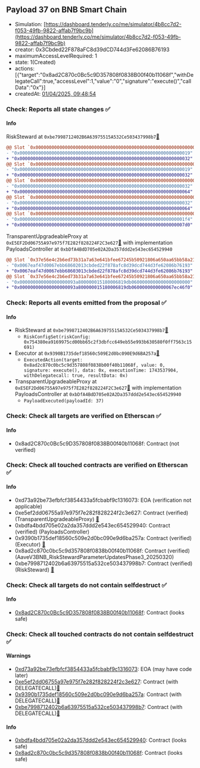 ## Payload 37 on BNB Smart Chain

- Simulation: [https://dashboard.tenderly.co/me/simulator/4b8cc7d2-f053-49fb-9822-affab7f9bc9b](https://dashboard.tenderly.co/me/simulator/4b8cc7d2-f053-49fb-9822-affab7f9bc9b)
- creator: 0x3Cbded22F878aFC8d39dCD744d3Fe62086B76193
- maximumAccessLevelRequired: 1
- state: 1(Created)
- actions: [{"target":"0x8ad2C870c0Bc5c9D357808f0838B00f40b11068f","withDelegateCall":true,"accessLevel":1,"value":"0","signature":"execute()","callData":"0x"}]
- createdAt: [01/04/2025, 09:48:54](https://bscscan.com/tx/0xde6ba028ad526a4ad9cb32c4e2222d695d7d116d31287e5b1b0af2f496b89f6a)

### Check: Reports all state changes :white_check_mark:

#### Info


RiskSteward at `0xbe7998712402B6A63975515A532Ce503437998b7`[:ghost:](https://github.com/bgd-labs/aave-address-book "AaveV3BNB.RISK_STEWARD")
```diff
@@ Slot `0x0000000000000000000000000000000000000000000000000000000000000002` @@
- "0x0000000000000000000000000000000000000000000000000000000000000019"
+ "0x0000000000000000000000000000000000000000000000000000000000000032"
@@ Slot `0x0000000000000000000000000000000000000000000000000000000000000004` @@
- "0x0000000000000000000000000000000000000000000000000000000000000019"
+ "0x0000000000000000000000000000000000000000000000000000000000000032"
@@ Slot `0x000000000000000000000000000000000000000000000000000000000000000e` @@
- "0x0000000000000000000000000000000000000000000000000000000000000032"
+ "0x0000000000000000000000000000000000000000000000000000000000000064"
@@ Slot `0x0000000000000000000000000000000000000000000000000000000000000010` @@
- "0x0000000000000000000000000000000000000000000000000000000000000032"
+ "0x0000000000000000000000000000000000000000000000000000000000000064"
@@ Slot `0x0000000000000000000000000000000000000000000000000000000000000012` @@
- "0x00000000000000000000000000000000000000000000000000000000000001f4"
+ "0x00000000000000000000000000000000000000000000000000000000000007d0"
```

TransparentUpgradeableProxy at `0xE5EF2Dd06755A97e975f7E282f828224F2C3e627`[:ghost:](https://github.com/bgd-labs/aave-address-book "GovernanceV3BNB.PAYLOADS_CONTROLLER") with implementation PayloadsController at `0xbDfA4BdD705e02A2Da357ddd2e543ec654529940`
```diff
@@ Slot `0x37e56e4c2b6ed73b31a7a63e641bfee67245b50921806a650aa65bb58a213ba7` @@
- "0x0067eaf47d0067ebb68602013cbded22f878afc8d39dcd744d3fe62086b76193"
+ "0x0067eaf47d0067ebb68603013cbded22f878afc8d39dcd744d3fe62086b76193"
@@ Slot `0x37e56e4c2b6ed73b31a7a63e641bfee67245b50921806a650aa65bb58a213ba8` @@
- "0x000000000000000000093a800000015180006819db0600000000000000000000"
+ "0x000000000000000000093a800000015180006819db0600000000000067ec46f0"
```


### Check: Reports all events emitted from the proposal :white_check_mark:

#### Info

- RiskSteward at `0xbe7998712402B6A63975515A532Ce503437998b7`[:ghost:](https://github.com/bgd-labs/aave-address-book "AaveV3BNB.RISK_STEWARD")
  - `RiskConfigSet(riskConfig: 0x754380ea9169975cd00bb65c2f3dbfcc649eb55e993b630580f0ff7563c15691)`
- Executor at `0x9390B1735def18560c509E2d0bc090E9d6BA257a`[:ghost:](https://github.com/bgd-labs/aave-address-book "AaveV3BNB.ACL_ADMIN, GovernanceV3BNB.EXECUTOR_LVL_1")
  - `ExecutedAction(target: 0x8ad2c870c0bc5c9d357808f0838b00f40b11068f, value: 0, signature: execute(), data: 0x, executionTime: 1743537904, withDelegatecall: true, resultData: 0x)`
- TransparentUpgradeableProxy at `0xE5EF2Dd06755A97e975f7E282f828224F2C3e627`[:ghost:](https://github.com/bgd-labs/aave-address-book "GovernanceV3BNB.PAYLOADS_CONTROLLER") with implementation PayloadsController at `0xbDfA4BdD705e02A2Da357ddd2e543ec654529940`
  - `PayloadExecuted(payloadId: 37)`

### Check: Check all targets are verified on Etherscan :white_check_mark:

#### Info

- 0x8ad2C870c0Bc5c9D357808f0838B00f40b11068f: Contract (not verified) 

### Check: Check all touched contracts are verified on Etherscan :white_check_mark:

#### Info

- 0xd73a92be73efbfcf3854433a5fcbabf9c1316073: EOA (verification not applicable)
- 0xe5ef2dd06755a97e975f7e282f828224f2c3e627: Contract (verified) (TransparentUpgradeableProxy) [:ghost:](https://github.com/bgd-labs/aave-address-book "GovernanceV3BNB.PAYLOADS_CONTROLLER")
- 0xbdfa4bdd705e02a2da357ddd2e543ec654529940: Contract (verified) (PayloadsController) 
- 0x9390b1735def18560c509e2d0bc090e9d6ba257a: Contract (verified) (Executor) [:ghost:](https://github.com/bgd-labs/aave-address-book "AaveV3BNB.ACL_ADMIN, GovernanceV3BNB.EXECUTOR_LVL_1")
- 0x8ad2c870c0bc5c9d357808f0838b00f40b11068f: Contract (verified) (AaveV3BNB_RiskStewardParameterUpdatesPhase3_20250320) 
- 0xbe7998712402b6a63975515a532ce503437998b7: Contract (verified) (RiskSteward) [:ghost:](https://github.com/bgd-labs/aave-address-book "AaveV3BNB.RISK_STEWARD")

### Check: Check all targets do not contain selfdestruct :white_check_mark:

#### Info

- [0x8ad2C870c0Bc5c9D357808f0838B00f40b11068f](https://bscscan.com/address/0x8ad2C870c0Bc5c9D357808f0838B00f40b11068f): Contract (looks safe)

### Check: Check all touched contracts do not contain selfdestruct :white_check_mark:

#### Warnings

- [0xd73a92be73efbfcf3854433a5fcbabf9c1316073](https://bscscan.com/address/0xd73a92be73efbfcf3854433a5fcbabf9c1316073): EOA (may have code later)
- [0xe5ef2dd06755a97e975f7e282f828224f2c3e627](https://bscscan.com/address/0xe5ef2dd06755a97e975f7e282f828224f2c3e627): Contract (with DELEGATECALL)[:ghost:](https://github.com/bgd-labs/aave-address-book "GovernanceV3BNB.PAYLOADS_CONTROLLER")
- [0x9390b1735def18560c509e2d0bc090e9d6ba257a](https://bscscan.com/address/0x9390b1735def18560c509e2d0bc090e9d6ba257a): Contract (with DELEGATECALL)[:ghost:](https://github.com/bgd-labs/aave-address-book "AaveV3BNB.ACL_ADMIN, GovernanceV3BNB.EXECUTOR_LVL_1")
- [0xbe7998712402b6a63975515a532ce503437998b7](https://bscscan.com/address/0xbe7998712402b6a63975515a532ce503437998b7): Contract (with DELEGATECALL)[:ghost:](https://github.com/bgd-labs/aave-address-book "AaveV3BNB.RISK_STEWARD")

#### Info

- [0xbdfa4bdd705e02a2da357ddd2e543ec654529940](https://bscscan.com/address/0xbdfa4bdd705e02a2da357ddd2e543ec654529940): Contract (looks safe)
- [0x8ad2c870c0bc5c9d357808f0838b00f40b11068f](https://bscscan.com/address/0x8ad2c870c0bc5c9d357808f0838b00f40b11068f): Contract (looks safe)

